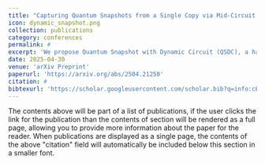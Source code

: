 ```yaml
---
title: "Capturing Quantum Snapshots from a Single Copy via Mid-Circuit Measurement and Dynamic Circuit"
icon: dynamic_snapshot.png
collection: publications
category: conferences
permalink: #
excerpt: 'We propose Quantum Snapshot with Dynamic Circuit (QSDC), a hardware-agnostic, learning-driven framework for capturing quantum snapshots: non-destructive estimates of quantum states at arbitrary points within a quantum circuit, which can then be classically stored and later reconstructed. This functionality is vital for introspection, debugging, and memory in quantum systems, yet remains fundamentally constrained by the no-cloning theorem and the destructive nature of measurement. QSDC introduces a guess-and-check methodology in which a classical model, powered by either gradient-based neural networks or gradient-free evolutionary strategie, is trained to reconstruct an unknown quantum state using fidelity from the SWAP test as the sole feedback signal. Our approach supports single-copy, mid-circuit state reconstruction, assuming hardware with dynamic circuit support and sufficient coherence time. '
date: 2025-04-30
venue: 'arXiv Preprint'
paperurl: 'https://arxiv.org/abs/2504.21250'
citation: #
bibtexurl: 'https://scholar.googleusercontent.com/scholar.bib?q=info:cEM10eZvTlwJ:scholar.google.com/&output=citation&scisdr=CgJN25qjEIuy7q_ZhYA:AAZF9b8AAAAAaBjfnYBFvETIH_uSWvmYW_HrDQM&scisig=AAZF9b8AAAAAaBjfnShfT6lI3D6wLUeIJmjjCt8&scisf=4&ct=citation&cd=-1&hl=en'
---
```


The contents above will be part of a list of publications, if the user clicks the link for the publication than the contents of section will be rendered as a full page, allowing you to provide more information about the paper for the reader. When publications are displayed as a single page, the contents of the above "citation" field will automatically be included below this section in a smaller font.
